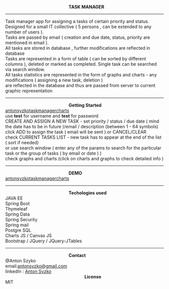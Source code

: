 

<html lang="en">
<head>
    <meta charset="UTF-8">
</head>
<body>
<b style="margin-left: 40%">TASK MANAGER</b>
<hr />
Task manager app for assigning a tasks of certain priority and status. Designed for  a small IT collective  ( 5 persons , can  be extended to any number of users ).<br/>
Tasks are passed by email ( creation  and due date, status, priority are mentioned in email ).<br/>
All tasks are stored in database , further  modifications are reflected in database<br/>
Tasks are represented  in  a form of table ( can be sorted by different columns ), deleted or marked as completed. Single task can be searched via search window.<br/>
All tasks statistics are represented in the form of graphs and charts - any modifications ( assigning a new task, deletion )<br/>
are reflected in the  database and thus are passed from server to current graphic representation <br/>
<hr/>
<b style="margin-left: 40%">Getting Started</b><br/>
   <a href="https://antonsyzkotaskmanagercharts.herokuapp.com/login">antonsyzkotaskmanagercharts</a><br/>
use <b>test</b> for username  and <b>test</b> for password<br/>
CREATE AND ASSIGN A NEW TASK - set priority / status / due date ( mind the date has to be  in future )/email / description (between 1 - 64 symbols)<br/>
click ADD to assign the task ( email will be sent ) or CANCEL/CLEAR<br/>
check CURRENT TASKS LIST - new task has to appear at the end of the  list ( sort if needed) <br/>
or use search window ( enter any of the params to search for the  particular  task or the group of tasks ( by email or date ) )<br/>
check graphs and charts (click on charts and graphs to check detailed info )<br/>

<hr/>

<b style="margin-left: 40%">DEMO</b><br/>
<h><a href="https://antonsyzkotaskmanagercharts.herokuapp.com/login">antonsyzkotaskmanagercharts</a></h><br/>


<hr/>

<b style="margin-left: 40%">Techologies used </b><br/>
<span>JAVA EE</span><br/>
<span>Spring Boot</span><br/>
<span>Thymeleaf</span><br/>
<span>Spring Data</span><br/>
<span>Spring Security</span><br/>
<span>Spring mail</span><br/>
<span>Postgre SQL</span><br/>
<span>Charts JS / Canvas JS</span><br/>
<span>Bootstrap / JQuery / JQuery-JTables</span><br/>


<hr/>

<b style="margin-left: 40%">Contact</b><br/>
@Anton Szyko<br/>
email:<email>antonsyzko@gmail.com</email><br/>
linkedIn : <a href="https://www.linkedin.com/in/anton-syzko-b709ab123">Anton Syzko</a><br/>
<b style="margin-left: 50%">License</b><br/>
<span>MIT</span><br/>
</body>
</html>
